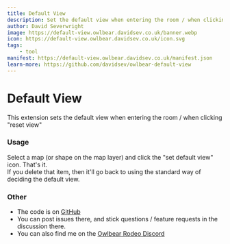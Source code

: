 ```yaml
---
title: Default View
description: Set the default view when entering the room / when clicking "reset view"
author: David Severwright
image: https://default-view.owlbear.davidsev.co.uk/banner.webp
icon: https://default-view.owlbear.davidsev.co.uk/icon.svg
tags:
    - tool
manifest: https://default-view.owlbear.davidsev.co.uk/manifest.json
learn-more: https://github.com/davidsev/owlbear-default-view
---
```


# Default View

This extension sets the default view when entering the room / when clicking "reset view"

### Usage

Select a map (or shape on the map layer) and click the "set default view" icon. That's it.\
If you delete that item, then it'll go back to using the standard way of deciding the default view.

### Other

- The code is on [GitHub](https://github.com/davidsev/owlbear-default-view)
- You can post issues there, and stick questions / feature requests in the discussion there.
- You can also find me on the [Owlbear Rodeo Discord](https://discord.gg/8TUxw3ZKrr)

